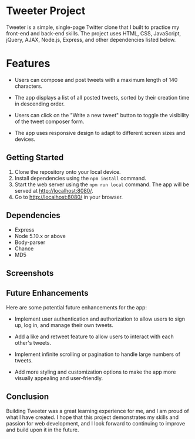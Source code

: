 # Tweeter Project

Tweeter is a simple, single-page Twitter clone that I built to practice my front-end and back-end skills. The project uses HTML, CSS, JavaScript, jQuery, AJAX, Node.js, Express, and other dependencies listed below.

# Features
- Users can compose and post tweets with a maximum length of 140 characters.

- The app displays a list of all posted tweets, sorted by their creation time in descending order.

- Users can click on the "Write a new tweet" button to toggle the visibility of the tweet composer form.

- The app uses responsive design to adapt to different screen sizes and devices.

## Getting Started

1. Clone the repository onto your local device. 
2. Install dependencies using the `npm install` command.
3. Start the web server using the `npm run local` command. The app will be served at <http://localhost:8080/>.
4. Go to <http://localhost:8080/> in your browser.

## Dependencies

- Express
- Node 5.10.x or above
- Body-parser
- Chance
- MD5

## Screenshots

## Future Enhancements

Here are some potential future enhancements for the app:

- Implement user authentication and authorization to allow users to sign up, log in, and manage their own tweets.

- Add a like and retweet feature to allow users to interact with each other's tweets. 

- Implement infinite scrolling or pagination to handle large numbers of tweets.

- Add more styling and customization options to make the app more visually appealing and user-friendly.

## Conclusion

Building Tweeter was a great learning experience for me, and I am proud of what I have created. I hope that this project demonstrates my skills and passion for web development, and I look forward to continuing to improve and build upon it in the future. 